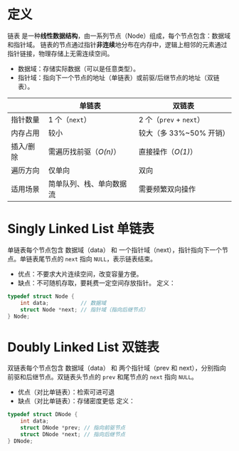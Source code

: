 # 定义
链表 是一种**线性数据结构**，由一系列节点（Node）组成，每个节点包含：数据域和指针域。
链表的节点通过指针**非连续**地分布在内存中，逻辑上相邻的元素通过指针链接，物理存储上无需连续空间。
- 数据域：存储实际数据（可以是任意类型）。
- 指针域：指向下一个节点的地址（单链表）或前驱/后继节点的地址（双链表）。

|       | 单链表            | 双链表                  |
| ----- | -------------- | -------------------- |
| 指针数量  | 1 个（`next`）    | 2 个（`prev` + `next`） |
| 内存占用  | 较小             | 较大（多 33%~50% 开销）     |
| 插入/删除 | 需遍历找前驱（_O(n)_） | 直接操作（_O(1)_）         |
| 遍历方向  | 仅单向            | 双向                   |
| 适用场景  | 简单队列、栈、单向数据流   | 需要频繁双向操作             |
# Singly Linked List 单链表
单链表每个节点包含 数据域（data） 和 一个指针域（next），指针指向下一个节点。单链表尾节点的 `next` 指向 `NULL`，表示链表结束。
- 优点：不要求大片连续空间，改变容量方便。
- 缺点：不可随机存取，要耗费一定空间存放指针。
定义：
```c
typedef struct Node {
    int data;          // 数据域
    struct Node *next; // 指针域（指向后继节点）
} Node;
```

# Doubly Linked List 双链表
双链表每个节点包含 数据域（data） 和 两个指针域（prev 和 next），分别指向前驱和后继节点。双链表头节点的 `prev` 和尾节点的 `next` 指向 `NULL`。
- 优点（对比单链表）：检索可进可退
- 缺点（对比单链表）：存储密度更低
定义：
```c
typedef struct DNode {
    int data;
    struct DNode *prev; // 指向前驱节点
    struct DNode *next; // 指向后继节点
} DNode;
```